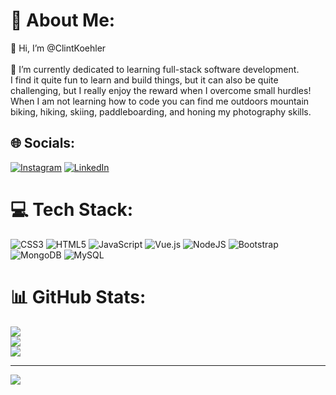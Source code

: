 # 💫 About Me:
👋 Hi, I’m @ClintKoehler<br><br>👀 I’m currently dedicated to learning full-stack software development.<br>
I find it quite fun to learn and build things, but it can also be quite challenging, but I really enjoy the reward when I overcome small hurdles!<br>
When I am not learning how to code you can find me outdoors mountain biking, hiking, skiing, paddleboarding, and honing my photography skills.


## 🌐 Socials:
[![Instagram](https://img.shields.io/badge/Instagram-%23E4405F.svg?logo=Instagram&logoColor=white)](https://instagram.com/https://www.instagram.com/clintkoehler/) [![LinkedIn](https://img.shields.io/badge/LinkedIn-%230077B5.svg?logo=linkedin&logoColor=white)](https://linkedin.com/in/https://www.linkedin.com/in/clint-koehler/) 

# 💻 Tech Stack:
![CSS3](https://img.shields.io/badge/css3-%231572B6.svg?style=for-the-badge&logo=css3&logoColor=white) ![HTML5](https://img.shields.io/badge/html5-%23E34F26.svg?style=for-the-badge&logo=html5&logoColor=white) ![JavaScript](https://img.shields.io/badge/javascript-%23323330.svg?style=for-the-badge&logo=javascript&logoColor=%23F7DF1E) ![Vue.js](https://img.shields.io/badge/vuejs-%2335495e.svg?style=for-the-badge&logo=vuedotjs&logoColor=%234FC08D) ![NodeJS](https://img.shields.io/badge/node.js-6DA55F?style=for-the-badge&logo=node.js&logoColor=white) ![Bootstrap](https://img.shields.io/badge/bootstrap-%23563D7C.svg?style=for-the-badge&logo=bootstrap&logoColor=white) ![MongoDB](https://img.shields.io/badge/MongoDB-%234ea94b.svg?style=for-the-badge&logo=mongodb&logoColor=white) ![MySQL](https://img.shields.io/badge/mysql-%2300f.svg?style=for-the-badge&logo=mysql&logoColor=white)
# 📊 GitHub Stats:
![](https://github-readme-stats.vercel.app/api?username=ClintKoehler&theme=dark&hide_border=true&include_all_commits=true&count_private=false)<br/>
![](https://github-readme-streak-stats.herokuapp.com/?user=ClintKoehler&theme=dark&hide_border=true)<br/>
![](https://github-readme-stats.vercel.app/api/top-langs/?username=ClintKoehler&theme=dark&hide_border=true&include_all_commits=true&count_private=false&layout=compact)

---
[![](https://visitcount.itsvg.in/api?id=ClintKoehler&icon=0&color=9)](https://visitcount.itsvg.in)
